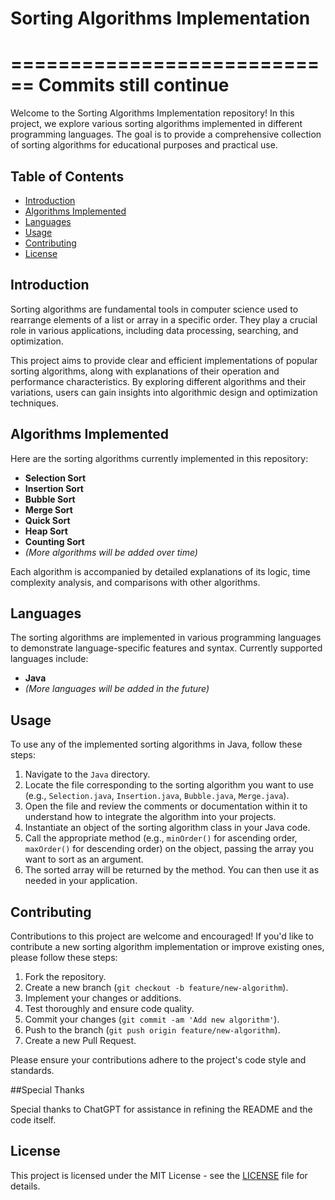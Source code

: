 # Sorting Algorithms Implementation

============================
 **Commits still continue**
============================

Welcome to the Sorting Algorithms Implementation repository! In this project, we explore various sorting algorithms implemented in different programming languages. The goal is to provide a comprehensive collection of sorting algorithms for educational purposes and practical use.

## Table of Contents

- [Introduction](#introduction)
- [Algorithms Implemented](#algorithms-implemented)
- [Languages](#languages)
- [Usage](#usage)
- [Contributing](#contributing)
- [License](#license)

## Introduction

Sorting algorithms are fundamental tools in computer science used to rearrange elements of a list or array in a specific order. They play a crucial role in various applications, including data processing, searching, and optimization.

This project aims to provide clear and efficient implementations of popular sorting algorithms, along with explanations of their operation and performance characteristics. By exploring different algorithms and their variations, users can gain insights into algorithmic design and optimization techniques.

## Algorithms Implemented

Here are the sorting algorithms currently implemented in this repository:

- **Selection Sort**
- **Insertion Sort**
- **Bubble Sort**
- **Merge Sort**
- **Quick Sort**
- **Heap Sort**
- **Counting Sort**
- *(More algorithms will be added over time)*

Each algorithm is accompanied by detailed explanations of its logic, time complexity analysis, and comparisons with other algorithms.

## Languages

The sorting algorithms are implemented in various programming languages to demonstrate language-specific features and syntax. Currently supported languages include:

- **Java**
- *(More languages will be added in the future)*

## Usage

To use any of the implemented sorting algorithms in Java, follow these steps:

1. Navigate to the `Java` directory.
2. Locate the file corresponding to the sorting algorithm you want to use (e.g., `Selection.java`, `Insertion.java`, `Bubble.java`, `Merge.java`).
3. Open the file and review the comments or documentation within it to understand how to integrate the algorithm into your projects.
4. Instantiate an object of the sorting algorithm class in your Java code.
5. Call the appropriate method (e.g., `minOrder()` for ascending order, `maxOrder()` for descending order) on the object, passing the array you want to sort as an argument.
6. The sorted array will be returned by the method. You can then use it as needed in your application.

## Contributing

Contributions to this project are welcome and encouraged! If you'd like to contribute a new sorting algorithm implementation or improve existing ones, please follow these steps:

1. Fork the repository.
2. Create a new branch (`git checkout -b feature/new-algorithm`).
3. Implement your changes or additions.
4. Test thoroughly and ensure code quality.
5. Commit your changes (`git commit -am 'Add new algorithm'`).
6. Push to the branch (`git push origin feature/new-algorithm`).
7. Create a new Pull Request.

Please ensure your contributions adhere to the project's code style and standards.

##Special Thanks

Special thanks to ChatGPT for assistance in refining the README and the code itself.

## License

This project is licensed under the MIT License - see the [LICENSE](LICENSE) file for details.
